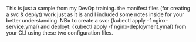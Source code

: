 This is just a sample from my DevOp training.
the manifest files (for creating a svc & deplyt) work just as it is and I included some notes inside for your better understanding.
NB= to create a svc: {kubectl apply -f nginx-service.ymal} and deployt: {kubectl apply -f nginx-deployment.ymal} from your CLI using these two configuration files.
